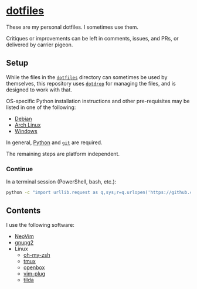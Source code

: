 # [dotfiles][]

These are my personal dotfiles. I sometimes use them.

Critiques or improvements can be left in comments, issues, and PRs, or delivered by carrier pigeon.

## Setup

While the files in the [`dotfiles`](./dotfiles/) directory can sometimes be used by themselves, this repository uses [`dotdrop`][dotdrop] for managing the files, and is designed to work with that.

OS-specific Python installation instructions and other pre-requisites may be listed in one of the following:

 - [Debian](./INSTALL_debian.md)
 - [Arch Linux](./INSTALL_archlinux.md)
 - [Windows](./INSTALL_windows.md)

In general, [Python][] and [`git`][git] are required.

The remaining steps are platform independent.

### Continue

In a terminal session (PowerShell, bash, etc.):

```sh
python -c "import urllib.request as q,sys;r=q.urlopen('https://github.com/mawillcockson/dotfiles/raw/main/install_dotfiles.py');c=r.read().decode();r.close();sys.exit(exec(c))"
```

## Contents

I use the following software:

- [NeoVim][]
- [gnupg2][]
- Linux
  - [oh-my-zsh][]
  - [tmux][]
  - [openbox][]
  - [vim-plug][]
  - [tilda][]

[dotfiles]: <https://wiki.archlinux.org/index.php/Dotfiles>
[dotdrop]: <https://github.com/deadc0de6/dotdrop>
[Python]: <https://www.python.org/>
[git]: <https://git-scm.com/>
[NeoVim]: <https://neovim.io/>
[tmux]: <https://github.com/tmux/tmux>
[gnupg2]: <https://gnupg.org/>
[oh-my-zsh]: <https://ohmyz.sh/>
[openbox]: <http://openbox.org>
[vim-plug]: <https://github.com/junegunn/vim-plug>
[tilda]: <https://github.com/lanoxx/tilda>
